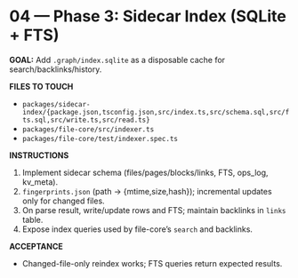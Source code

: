# 04 — Phase 3: Sidecar Index (SQLite + FTS)

**GOAL:** Add `.graph/index.sqlite` as a disposable cache for search/backlinks/history.

**FILES TO TOUCH**
- `packages/sidecar-index/{package.json,tsconfig.json,src/index.ts,src/schema.sql,src/fts.sql,src/write.ts,src/read.ts}`
- `packages/file-core/src/indexer.ts`
- `packages/file-core/test/indexer.spec.ts`

**INSTRUCTIONS**
1) Implement sidecar schema (files/pages/blocks/links, FTS, ops_log, kv_meta).
2) `fingerprints.json` (path → {mtime,size,hash}); incremental updates only for changed files.
3) On parse result, write/update rows and FTS; maintain backlinks in `links` table.
4) Expose index queries used by file-core’s `search` and backlinks.

**ACCEPTANCE**
- Changed-file-only reindex works; FTS queries return expected results.
